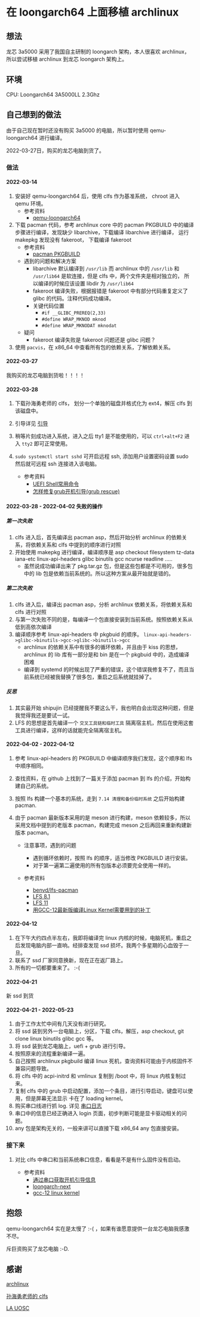 # 在 loongarch64 上面移植 archlinux

## 想法

龙芯 3a5000 采用了我国自主研制的 loongarch 架构，本人很喜欢 archlinux，所以尝试移植 archlinux 到龙芯 loongarch 架构上。

## 环境

CPU: Loongarch64 3A5000LL 2.3Ghz

## 自己想到的做法

由于自己现在暂时还没有购买 3a5000 的电脑，所以暂时使用 qemu-loongarch64 进行编译。

2022-03-27日，购买的龙芯电脑到货了。

### 做法

#### 2022-03-14

1. 安装好 qemu-loongarch64 后，使用 clfs 作为基准系统， chroot 进入 qemu 环境。
    * 参考资料
        * [qemu-loongarch64](https://github.com/sunhaiyong1978/CLFS-for-LoongArch/blob/main/Qemu_For_LoongArch64.md)
2. 下载 pacman 代码，参考 archlinux core 中的 pacman PKGBUILD 中的编译步骤进行编译，发现缺少 libarchive，下载编译 libarchive 进行编译，
  运行 makepkg 发现没有 fakeroot， 下载编译 fakeroot
    * 参考资料
        * [pacman PKGBUILD](https://github.com/archlinux/svntogit-packages/blob/master/pacman/trunk/PKGBUILD)
    * 遇到的问题和解决方案
        * libarchive 默认编译到 `/usr/lib` 而 archlinux 中的 `/usr/lib` 和 `/usr/lib64` 是软连接，但是 clfs 中，两个文件夹是相对独立的，
        所以编译的时候应该设置 libdir 为 `/usr/lib64`
        * fakeroot 编译失败，根据报错是 fakeroot 中有部分代码重复定义了 glibc 的代码。注释代码成功编译。
        * 关键代码位置
            * `#if __GLIBC_PREREQ(2,33)`
            * `#define WRAP_MKNOD mknod`
            * `#define WRAP_MKNODAT mknodat`
    * 疑问
        * fakeroot 编译失败是 fakeroot 问题还是 glibc 问题？
3. 使用 `pacvis`，在 x86_64 中查看所有包的依赖关系，了解依赖关系。

#### 2022-03-27

我购买的龙芯电脑到货啦！！！！

#### 2022-03-28

1. 下载孙海勇老师的 clfs， 划分一个单独的磁盘并格式化为 ext4，解压 clfs 到该磁盘中。
2. 引导详见  [引导](./uefi-grub.md)
5. 稍等片刻成功进入系统，进入之后 tty1 是不能使用的，可以 `ctrl+alt+F2` 进入 `tty2` 即可正常使用。
6. `sudo systemctl start sshd` 可开启远程 ssh, 添加用户设置密码设置 sudo 然后就可远程 ssh 连接进入该电脑。

    * 参考资料
        * [UEFI Shell常用命令](http://lixingcong.github.io/2018/06/12/uefi-shell/)
        * [怎样修复grub开机引导(grub rescue)](https://blog.csdn.net/seaship/article/details/96427401)

#### 2022-03-28 - 2022-04-02 失败的操作

##### 第一次失败

1. clfs 进入后，首先编译出 pacman asp，然后开始分析 archlinux 的依赖关系，将依赖关系和 clfs 中提到的顺序进行对照
2. 开始使用 makepkg 进行编译，编译顺序是 asp checkout filesystem tz-data iana-etc linux-api-headers glibc binutils gcc ncurse readline .....
    * 虽然说成功编译出来了 pkg.tar.gz 包，但是这些包都是不可用的，很多包中的 lib 包是依赖当前系统的。所以这种方案从最开始就是错的。

##### 第二次失败

1. clfs 进入后，编译出 pacman asp，分析 archlinux 依赖关系，将依赖关系和 clfs 进行对照
2. 与第一次失败不同的是，每编译一个包直接安装到当前系统。按照依赖关系从低到高依次编译
3. 编译顺序参考 linux-api-headers 中 pkgbuid 的顺序。 `linux-api-headers->glibc->binutils->gcc->glibc->binutils->gcc`
    * archlinux 的依赖关系中有很多的循环依赖，并且由于 kiss 的思想，archlinux 的 lib 库有一部分是和 bin 是在一个 pkgbuid 中的，造成编译困难
    * 编译到 systemd 的时候出现了严重的错误，这个错误我修复不了，而且当前系统已经被我替换了很多包，重启之后系统就挂掉了。

##### 反思

1. 其实最开始 shipujin 已经提醒我不要这么干，我也明白会出现这种问题，但是我觉得我还是要试一试。
2. LFS 的思想是首先编译一个 `交叉工具链和临时工具` 隔离宿主机，然后在使用这套工具进行编译，这样的话就能完全隔离宿主机。

#### 2022-04-02 - 2022-04-12

1. 参考 linux-api-headers 的 PKGBUILD 中编译顺序我们发现，这个顺序和 lfs 中顺序相同。
1. 查找资料，在 github 上找到了一篇关于添加 pacman 到 lfs 的介绍，开始构建自己的系统。
2. 按照 lfs 构建一个基本的系统，走到 `7.14 清理和备份临时系统` 之后开始构建 pacman.
3. 由于 pacman 最新版本采用的是 meson 进行构建，meson 依赖较多，所以采用文档中提到的老版本 pacman，构建完成 meson 之后再回来重新构建新版本 pacman。

    * 注意事项，遇到的问题
        * 遇到循环依赖时，按照 lfs 的顺序，适当修改 PKGBUILD 进行安装。
        * 对于第一遍第二遍使用的所有包版本必须要完全使用一样的。

    * 参考资料
        * [benvd/lfs-pacman](https://github.com/benvd/lfs-pacman)
        * [LFS 8.1](https://lfs-hk.koddos.net/museum/lfs-museum/8.1-systemd/LFS-BOOK-8.1-systemd.pdf)
        * [LFS 11](https://www.linuxfromscratch.org/lfs/read.html)
        * [用GCC-12最新版编译Linux Kernel需要用到的补丁](https://bbs.loongarch.org/d/49-gcc-12linux-kernel)

#### 2022-04-12

1. 在下午大约四点半左右，我即将编译完 linux 内核的时候，电脑死机，重启之后发现电脑内部一直响。经排查发现 ssd 损坏。我两个多星期的心血毁于一旦。
2. 联系了 ssd 厂家同意换新，现在正在返厂路上。
3. 所有的一切都要重来了。 :-(

#### 2022-04-21

新 ssd 到货

#### 2022-04-21 - 2022-05-23

1. 由于工作太忙中间有几天没有进行研究。
2. 将 ssd 装到另外一台电脑上，分区，下载 clfs，解压，asp checkout, git clone linux binutils glibc gcc 等。
3. 将 ssd 装到龙芯电脑上，uefi + grub 进行引导。
4. 按照原来的流程重新编译一遍。
5. 自己按照 archlinux pkgbuild 编译 linux 死机，查询资料可能由于内核固件不兼容问题导致。
6. 将 clfs 中的 acpi-initrd 和 vmlinux 复制到 /boot 中，将 linux 内核复制过来。
7. 复制 clfs 中的 grub 中启动配置，添加一个条目，进行引导启动，键盘可以使用，但是屏幕无法显示 卡在了 loading kernel。
8. 购买串口线进行抓 log. 详见 [串口日志](./serial-port.md)
9. 串口中的信息已经正确进入 login 页面，初步判断可能是显卡驱动相关的问题。
10. any 包是架构无关的，一般来讲可以直接下载 x86_64 any 包直接安装。

### 接下来

1. 对比 clfs 中串口和当前系统串口信息，看看是不是有什么固件没有启动。

    * 参考资料
        * [通过串口获取开机引导信息](https://bbs.loongarch.org/d/40-3a5000clfs)
        * [loongarch-next](https://bbs.loongarch.org/d/45-loongarch-next-linux)
        * [gcc-12 linux kernel](https://bbs.loongarch.org/d/49-gcc-12linux-kernel)

## 抱怨

qemu-loongarch64 实在是太慢了 :-( ，如果有谁愿意提供一台龙芯电脑我感激不尽。

斥巨资购买了龙芯电脑 :-D.

## 感谢

[archlinux](https://www.archlinux.org/)

[孙海勇老师的 clfs](https://github.com/sunhaiyong1978/CLFS-for-LoongArch)

[LA UOSC](https://bbs.loongarch.org/)
